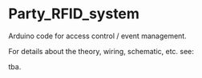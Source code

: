 Party\_RFID\_system
=================

Arduino code for access control / event management.


For details about the theory, wiring, schematic, etc. see:

tba.

